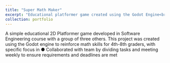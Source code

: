 ```yaml
---
title: "Super Math Maker"
excerpt: "Educational platformer game created using the Godot Engine<br/><img src='/images/supermathmaker.png'>"
collection: portfolio
---
```

A simple educational 2D Platformer game developed in Software Engineering course with a group of three others. This project was created using the Godot engine to reinforce math skills for 4th-8th graders, with specific focus in 
 ● Collaborated with team by dividing tasks and meeting weekly to ensure requirements and deadlines are met